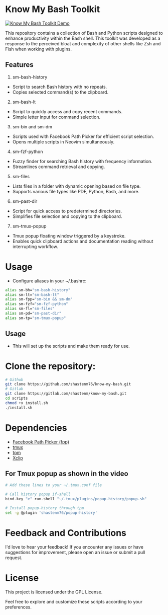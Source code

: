 # Know My Bash Toolkit

[![Know My Bash Toolkit Demo](https://i.imgur.com/VWcLpuN.png)](https://youtu.be/Mwkfrb-sUME)

This repository contains a collection of Bash and Python scripts designed to enhance productivity within the Bash shell. This toolkit was developed as a response to the perceived bloat and complexity of other shells like Zsh and Fish when working with plugins.

## Features

1. sm-bash-history
- Script to search Bash history with no repeats.
- Copies selected command(s) to the clipboard.

2. sm-bash-lt
- Script to quickly access and copy recent commands.
- Simple letter input for command selection.

3. sm-bin and sm-dm
- Scripts used with Facebook Path Picker for efficient script selection.
- Opens multiple scripts in Neovim simultaneously.

4. sm-fzf-python
- Fuzzy finder for searching Bash history with frequency information.
- Streamlines command retrieval and copying.

5. sm-files
- Lists files in a folder with dynamic opening based on file type.
- Supports various file types like PDF, Python, Bash, and more.

6. sm-past-dir
- Script for quick access to predetermined directories.
- Simplifies file selection and copying to the clipboard.

7. sm-tmux-popup
- Tmux popup floating window triggered by a keystroke.
- Enables quick clipboard actions and documentation reading without interrupting workflow.

# Usage
- Configure aliases in your ~/.bashrc:
```bash
alias sm-bh="sm-bash-history"
alias sm-lt="sm-bash-lt"
alias sm-fpp="sm-bin && sm-dm"
alias sm-fzf="sm-fzf-python"
alias sm-fl="sm-files"
alias sm-pd="sm-past-dir"
alias sm-tp="sm-tmux-popup"


```
## Usage

- This will set up the scripts and make them ready for use.

 # Clone the repository:

   ```bash
   # Github
   git clone https://github.com/shastenm76/know-my-bash.git
   # Gitlab
   git clone https://gitlab.com/shastenm/know-my-bash.git
   cd scripts
   chmod +x install.sh 
   ./install.sh 

```


# Dependencies
- [Facebook Path Picker (fpp)](https://facebook.github.io/PathPicker/)
- [tmux](https://github.com/tmux/tmux/wiki)
- [tpm](https://github.com/tmux-plugins/tpm)
- [Xclip](https://github.com/astrand/xclip)

## For Tmux popup as shown in the video
```bash
# Add these lines to your ~/.tmux.conf file

# Call history popup if-shell
bind-key "e" run-shell "~/.tmux/plugins/popup-history/popup.sh"

# Install popup-history through tpm
set -g @plugin 'shastenm76/popup-history'
```

# Feedback and Contributions
I'd love to hear your feedback! If you encounter any issues or have suggestions for improvement, please open an issue or submit a pull request.

# License
This project is licensed under the GPL License.

Feel free to explore and customize these scripts according to your preferences.
